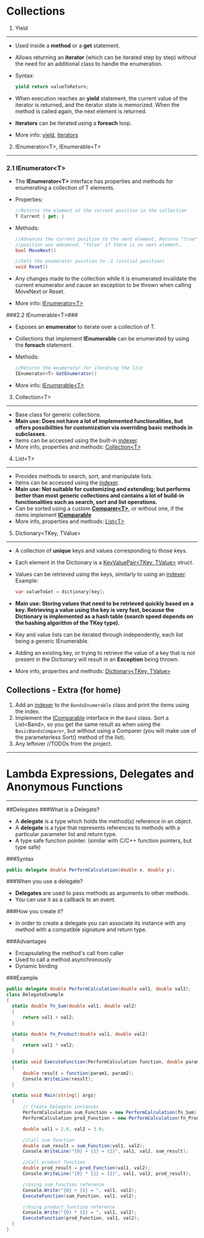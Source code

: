 Collections
============

1. Yield
--------

* Used inside a **method** or a **get** statement.
* Allows returning an **iterator** (which can be iterated step by step)
  without the need for an additional class to handle the enumeration.
* Syntax:

  ```csharp
  yield return valueToReturn;
  ```
* When execution reaches an **yield** statement, the current value of
  the iterator is returned, and the iterator state is memorized.
  When the method is called again, the next element is returned.
* **Iterators** can be iterated using a **foreach** loop.
* More info: [yield](https://msdn.microsoft.com/en-us/library/9k7k7cf0.aspx),
  [iterators](https://msdn.microsoft.com/en-us/library/dscyy5s0.aspx)


2. IEnumerator&lt;T&gt;, IEnumerable&lt;T&gt;
--------

### 2.1 IEnumerator&lt;T&gt; ###
* The **IEnumerator&lt;T&gt;** interface has properties and methods for
  enumerating a collection of T elements.
* Properties:

  ```csharp
  //Returns the element at the current position in the collection
  T Current { get; }
  ```
* Methods:

  ```csharp
  //Advances the current position to the next element. Returns "true" if the
  //position was advanced, "false" if there is no next element.
  bool MoveNext()
  ```

  ```csharp
  //Sets the enumerator position to -1 (initial position)
  void Reset()
  ```
* Any changes made to the collection while it is enumerated invalidate the
  current enumerator and cause an exception to be thrown when calling MoveNext or Reset.
* More info: [IEnumerator&lt;T&gt;](https://msdn.microsoft.com/en-us/library/78dfe2yb.aspx)

###2.2 IEnumerable&lt;T&gt;###
* Exposes an **enumerator** to iterate over a collection of T.
* Collections that implement **IEnumerable<T>** can be enumerated by
  using the **foreach** statement.
* Methods:

  ```csharp
  //Returns the enumerator for iterating the list
  IEnumerator<T> GetEnumerator()
  ```
* More info: [IEnumerable&lt;T&gt;](https://msdn.microsoft.com/en-us/library/9eekhta0.aspx)


3. Collection&lt;T&gt;
--------
* Base class for generic collections.
* **Main use: Does not have a lot of implemented functionalities, but offers possibilities for
  customization via overriding basic methods in subclasses.**
* Items can be accessed using the built-in [indexer](https://msdn.microsoft.com/en-us/library/6x16t2tx.aspx).
* More info, properties and methods: [Collection&lt;T&gt;](https://msdn.microsoft.com/en-us/library/ms132397%28v=vs.110%29.aspx)


4. List&lt;T&gt;
--------
* Provides methods to search, sort, and manipulate lists.
* Items can be accessed using the [indexer](https://msdn.microsoft.com/en-us/library/6x16t2tx.aspx).
* **Main use: Not suitable for customizing and extending; but performs better than most generic collections
  and contains a lot of build-in functionalities such as search, sort and list operations.**
* Can be sorted using a custom **[Comparer&lt;T&gt;](https://msdn.microsoft.com/en-us/library/8ehhxeaf.aspx)**,
  or without one, if the items implement **[IComparable](https://msdn.microsoft.com/en-us/library/system.icomparable%28v=vs.110%29.aspx)**
* More info, properties and methods: [List&lt;T&gt;](https://msdn.microsoft.com/en-us/library/6sh2ey19.aspx)


5. Dictionary&lt;TKey, TValue&gt;
--------
* A collection of **unique** keys and values corresponding to those keys.
* Each element in the Dictionary is a [KeyValuePair&lt;TKey, TValue&gt;](https://msdn.microsoft.com/en-us/library/5tbh8a42%28v=vs.110%29.aspx)
  struct.
* Values can be retrieved using the keys, similarly to using an [indexer](https://msdn.microsoft.com/en-us/library/6x16t2tx.aspx).
  Example:

  ```csharp
  var valueToGet = dictionary[key];
  ```
* **Main use: Storing values that need to be retrieved quickly based on a key. Retrieving a
  value using the key is very fast, because the Dictionary is implemented as a hash table
  (search speed depends on the hashing algorithm of the TKey type).**
* Key and value lists can be iterated through independently, each list being a generic IEnumerable.
* Adding an existing key, or trying to retrieve the value of a key that is not present in the
  Dictionary will result in an **Exception** being thrown.
* More info, properties and methods: [Dictionary&lt;TKey, TValue&gt;](https://msdn.microsoft.com/en-us/library/xfhwa508.aspx)


Collections - Extra (for home)
--------
1. Add an [indexer](https://msdn.microsoft.com/en-us/library/6x16t2tx.aspx) to the `BandsEnumerable`
   class and print the items using the index.
2. Implement the [IComparable](https://msdn.microsoft.com/en-us/library/system.icomparable%28v=vs.110%29.aspx)
   interface in the `Band` class. Sort a List&lt;Band&gt;, so you get the same result as when
   using the `BasicBandsComparer`, but without using a Comparer (you will make use of the parameterless
   Sort() method of the list).
3. Any leftover //TODOs from the project.


--------
Lambda Expressions, Delegates and Anonymous Functions
===================
--------
##Delegates
###What is a Delegate?
* A **delegate** is a type which  holds the method(s) reference in an object.
* A **delegate** is a type that represents references to methods with a particular parameter list and return type.
* A type safe function pointer. (similar with C/C++ function pointers, but type safe)

###Syntax
``` csharp
public delegate double PerformCalculation(double x, double y);
```

###When you use a delegate?
* **Delegates** are used to pass methods as arguments to other methods.
* You can use it as a callback to an event.

###How you create it?
* In order to create a delegate you can associate its instance with any method with a compatible signature and return type.

###Advantages
* Encapsulating the method's call from caller
* Used to call a method asynchronously
* Dynamic binding

###Example
```csharp
public delegate double PerformCalculation(double val1, double val2);
class DelegateExample
{
  static double fn_Sum(double val1, double val2)
  {
      return val1 + val2;
  }

  static double fn_Product(double val1, double val2)
  {
      return val1 * val2;
  }

  static void ExecuteFunction(PerformCalculation function, double param1, double param2)
  {
      double result = function(param1, param2);
      Console.WriteLine(result);
  }

  static void Main(string[] args)
  {
      // Create Delegate instances
      PerformCalculation sum_Function = new PerformCalculation(fn_Sum);
      PerformCalculation prod_Function = new PerformCalculation(fn_Product);

      double val1 = 2.0, val2 = 3.0;

      //Call sum function
      double sum_result = sum_Function(val1, val2);
      Console.WriteLine("{0} + {1} = {2}", val1, val2, sum_result);

      //Call product function
      double prod_result = prod_Function(val1, val2);
      Console.WriteLine("{0} * {1} = {2}", val1, val2, prod_result);

      //Using sum_function reference
      Console.Write("{0} + {1} = ", val1, val2);
      ExecuteFunction(sum_Function, val1, val2);

      //Using product_function reference
      Console.Write("{0} * {1} = ", val1, val2);
      ExecuteFunction(prod_Function, val1, val2);
  }
}
```
